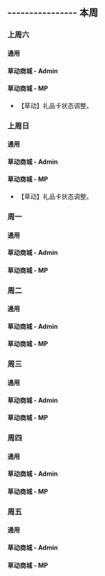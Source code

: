 ## ---------------- 本周

### 上周六
#### 通用
#### 草动商城 - Admin
#### 草动商城 - MP
* 【草动】礼品卡状态调整。

### 上周日
#### 通用
#### 草动商城 - Admin
#### 草动商城 - MP
* 【草动】礼品卡状态调整。

### 周一
#### 通用
#### 草动商城 - Admin
#### 草动商城 - MP

### 周二
#### 通用
#### 草动商城 - Admin
#### 草动商城 - MP

### 周三
#### 通用
#### 草动商城 - Admin
#### 草动商城 - MP

### 周四
#### 通用
#### 草动商城 - Admin
#### 草动商城 - MP

### 周五
#### 通用
#### 草动商城 - Admin
#### 草动商城 - MP
